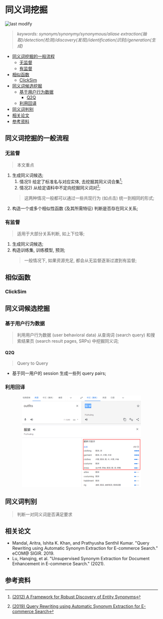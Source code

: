 同义词挖掘
===
<!--START_SECTION:badge-->

![last modify](https://img.shields.io/static/v1?label=last%20modify&message=2022-12-22%2020%3A10%3A13&color=yellowgreen&style=flat-square)

<!--END_SECTION:badge-->
<!--info
top: false
hidden: false
-->

> *keywords: synonym/synonymy/synonymous/aliase extraction(抽取)/detection(检测)/discovery(发现)/identification(识别)/generation(生成)*

<!--START_SECTION:toc-->
- [同义词挖掘的一般流程](#同义词挖掘的一般流程)
    - [无监督](#无监督)
    - [有监督](#有监督)
- [相似函数](#相似函数)
    - [ClickSim](#clicksim)
- [同义词候选挖掘](#同义词候选挖掘)
    - [基于用户行为数据](#基于用户行为数据)
        - [Q2Q](#q2q)
    - [利用回译](#利用回译)
- [同义词判别](#同义词判别)
- [相关论文](#相关论文)
- [参考资料](#参考资料)
<!--END_SECTION:toc-->


## 同义词挖掘的一般流程

### 无监督
> 本文重点
1. 生成同义词候选;
    1. 情况1) 给定了标准名与对应实体, 去挖掘其同义词合集[^1];
    2. 情况2) 从给定语料中不定向挖掘同义词对[^2];
    > 这两种情况一般都可以通过一些共现行为 (如点击) 统一到相同的形式;
2. 构造一个或多个相似性函数 (及其所需特征) 判断是否存在同义关系;

### 有监督
> 适用于大部分关系判断, 如上下位等;
1. 生成同义词候选;
2. 构造训练集, 训练模型, 预测;
    > 一般情况下, 如果资源充足, 都会从无监督逐渐过渡到有监督; 


## 相似函数

### ClickSim
> 


## 同义词候选挖掘

### 基于用户行为数据
> 利用用户行为数据 (user behavioral data) 从查询词 (search query) 和搜索结果页 (search result pages, SRPs) 中挖掘同义词;

#### Q2Q
> Query to Query

- 基于同一用户的 session 生成一些列 query pairs;


### 利用回译

<div align="center"><img src="../../../_assets/利用回译挖掘同义词.png" height="300" /></div>


## 同义词判别
> 判断一对同义词是否满足要求


## 相关论文
- Mandal, Aritra, Ishita K. Khan, and Prathyusha Senthil Kumar. "Query Rewriting using Automatic Synonym Extraction for E-commerce Search." eCOM@ SIGIR. 2019.
- Lu, Hanqing, et al. "Unsupervised Synonym Extraction for Document Enhancement in E-commerce Search." (2021).


## 参考资料

[^1]: [(2012) A Framework for Robust Discovery of Entity Synonyms](https://dl.acm.org/doi/10.1145/2339530.2339743)
[^2]: [(2019) Query Rewriting using Automatic Synonym Extraction for E-commerce Search](https://ir.webis.de/anthology/2019.sigirconf_workshop-2019ecom.18)